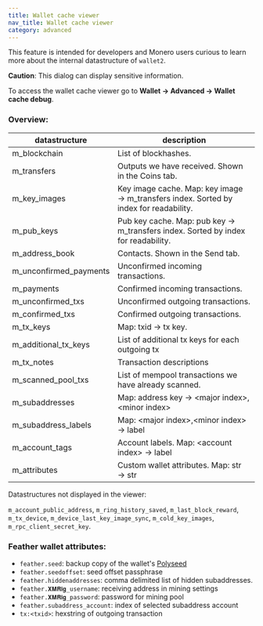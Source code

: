 ```yaml
---
title: Wallet cache viewer
nav_title: Wallet cache viewer
category: advanced
---
```


This feature is intended for developers and Monero users curious to learn more about the internal datastructure of `wallet2`.

**Caution**: This dialog can display sensitive information.

To access the wallet cache viewer go to **Wallet → Advanced → Wallet cache debug**.

### Overview:

|datastructure|description|
|-------------|-----------|
|m_blockchain|List of blockhashes. |
|m_transfers| Outputs we have received. Shown in the Coins tab. |
|m_key_images| Key image cache. Map: key image → m_transfers index. Sorted by index for readability. |
|m_pub_keys | Pub key cache. Map: pub key → m_transfers index. Sorted by index for readability. |
|m_address_book| Contacts. Shown in the Send tab. |
|m_unconfirmed_payments| Unconfirmed incoming transactions. |
|m_payments| Confirmed incoming transactions. |
|m_unconfirmed_txs | Unconfirmed outgoing transactions. |
|m_confirmed_txs | Confirmed outgoing transactions. |
|m_tx_keys | Map: txid → tx key. |
|m_additional_tx_keys | List of additional tx keys for each outgoing tx |
|m_tx_notes | Transaction descriptions |
|m_scanned_pool_txs | List of mempool transactions we have already scanned. |
|m_subaddresses| Map: address key → \<major index\>,\<minor index\> |
|m_subaddress_labels| Map: \<major index\>,\<minor index\> → label |
|m_account_tags| Account labels. Map: \<account index\> → label |
|m_attributes| Custom wallet attributes. Map: str → str |

Datastructures not displayed in the viewer:

`m_account_public_address`, `m_ring_history_saved`, `m_last_block_reward`, `m_tx_device`, `m_device_last_key_image_sync`, `m_cold_key_images`, `m_rpc_client_secret_key`.

### Feather wallet attributes:

- `feather.seed`: backup copy of the wallet's [Polyseed](seed-scheme)
- `feather.seedoffset`: seed offset passphrase
- `feather.hiddenaddresses`: comma delimited list of hidden subaddresses.
- `feather.𝐗𝐌𝐑𝐢𝐠_username`: receiving address in mining settings
- `feather.𝐗𝐌𝐑𝐢𝐠_password`: password for mining pool
- `feather.subaddress_account`: index of selected subaddress account
- `tx:<txid>`: hexstring of outgoing transaction
